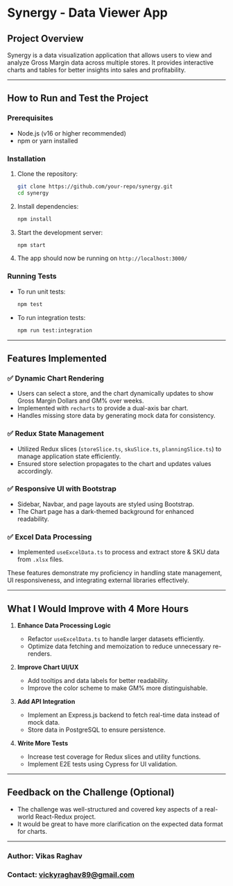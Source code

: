 # Synergy - Data Viewer App

## Project Overview
Synergy is a data visualization application that allows users to view and analyze Gross Margin data across multiple stores. It provides interactive charts and tables for better insights into sales and profitability.

---

## How to Run and Test the Project

### Prerequisites
- Node.js (v16 or higher recommended)
- npm or yarn installed

### Installation
1. Clone the repository:
   ```bash
   git clone https://github.com/your-repo/synergy.git
   cd synergy
   ```
2. Install dependencies:
   ```bash
   npm install
   ```
3. Start the development server:
   ```bash
   npm start
   ```
4. The app should now be running on `http://localhost:3000/`

### Running Tests
- To run unit tests:
  ```bash
  npm test
  ```
- To run integration tests:
  ```bash
  npm run test:integration
  ```

---

## Features Implemented
### ✅ Dynamic Chart Rendering
- Users can select a store, and the chart dynamically updates to show Gross Margin Dollars and GM% over weeks.
- Implemented with `recharts` to provide a dual-axis bar chart.
- Handles missing store data by generating mock data for consistency.

### ✅ Redux State Management
- Utilized Redux slices (`storeSlice.ts`, `skuSlice.ts`, `planningSlice.ts`) to manage application state efficiently.
- Ensured store selection propagates to the chart and updates values accordingly.

### ✅ Responsive UI with Bootstrap
- Sidebar, Navbar, and page layouts are styled using Bootstrap.
- The Chart page has a dark-themed background for enhanced readability.

### ✅ Excel Data Processing
- Implemented `useExcelData.ts` to process and extract store & SKU data from `.xlsx` files.

These features demonstrate my proficiency in handling state management, UI responsiveness, and integrating external libraries effectively.

---

## What I Would Improve with 4 More Hours
1. **Enhance Data Processing Logic**
   - Refactor `useExcelData.ts` to handle larger datasets efficiently.
   - Optimize data fetching and memoization to reduce unnecessary re-renders.

2. **Improve Chart UI/UX**
   - Add tooltips and data labels for better readability.
   - Improve the color scheme to make GM% more distinguishable.

3. **Add API Integration**
   - Implement an Express.js backend to fetch real-time data instead of mock data.
   - Store data in PostgreSQL to ensure persistence.

4. **Write More Tests**
   - Increase test coverage for Redux slices and utility functions.
   - Implement E2E tests using Cypress for UI validation.

---

## Feedback on the Challenge (Optional)
- The challenge was well-structured and covered key aspects of a real-world React-Redux project.
- It would be great to have more clarification on the expected data format for charts.

---

### Author: Vikas Raghav
### Contact: vickyraghav89@gmail.com

